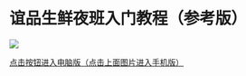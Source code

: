 # 谊品生鲜夜班入门教程（参考版）

[![](https://gitcode.net/GaloisField/WORKFLOWS4COMPANY/-/raw/master/resources/pic/logo/coverpage.jpg)](https://hanwall.github.io/WORKFLOWS4COMPANY/_book/)

[点击按钮进入电脑版（点击上面图片进入手机版）](./INDEX.md)
